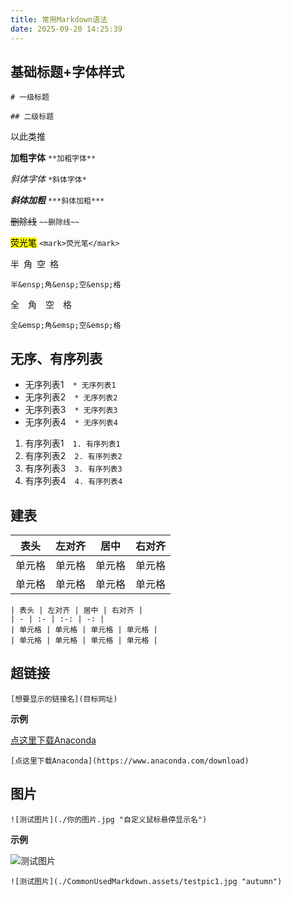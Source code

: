 ```yaml
---
title: 常用Markdown语法
date: 2025-09-20 14:25:39
---
```


## 基础标题+字体样式

`# 一级标题`

`## 二级标题`

以此类推

**加粗字体** `**加粗字体**`

_斜体字体_ `*斜体字体*`

**_斜体加粗_** `***斜体加粗***`

~~删除线~~ `~~删除线~~`

<mark>荧光笔</mark> `<mark>荧光笔</mark>`

半&ensp;角&ensp;空&ensp;格

`半&ensp;角&ensp;空&ensp;格`

全&emsp;角&emsp;空&emsp;格

`全&emsp;角&emsp;空&emsp;格`

## 无序、有序列表

- 无序列表1&emsp;`* 无序列表1`
- 无序列表2&emsp;`* 无序列表2`
- 无序列表3&emsp;`* 无序列表3`
- 无序列表4&emsp;`* 无序列表4`

1. 有序列表1&emsp;`1. 有序列表1`
2. 有序列表2&emsp;`2. 有序列表2`
3. 有序列表3&emsp;`3. 有序列表3`
4. 有序列表4&emsp;`4. 有序列表4`

## 建表

| 表头   | 左对齐 |  居中  | 右对齐 |
| ------ | :----- | :----: | -----: |
| 单元格 | 单元格 | 单元格 | 单元格 |
| 单元格 | 单元格 | 单元格 | 单元格 |

```
| 表头 | 左对齐 | 居中 | 右对齐 |
| - | :- | :-: | -: |
| 单元格 | 单元格 | 单元格 | 单元格 |
| 单元格 | 单元格 | 单元格 | 单元格 |
```

## 超链接

`[想要显示的链接名](目标网址)`

**示例**

[点这里下载Anaconda](https://www.anaconda.com/download)

`[点这里下载Anaconda](https://www.anaconda.com/download)`

## 图片

`![测试图片](./你的图片.jpg "自定义鼠标悬停显示名")`

**示例**

![测试图片](/CommonUsedMarkdown.assets/testpic1.jpg "autumn")

`![测试图片](./CommonUsedMarkdown.assets/testpic1.jpg "autumn")`
